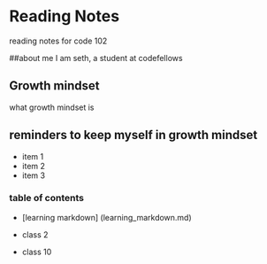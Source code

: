 # Reading Notes
reading notes for code 102

##about me
I am seth, a student at codefellows
## Growth mindset
what growth mindset is

## reminders to keep myself in growth mindset
- item 1
- item 2
- item 3

### table of contents
- [learning markdown] (learning_markdown.md)
- class 2







- class 10
